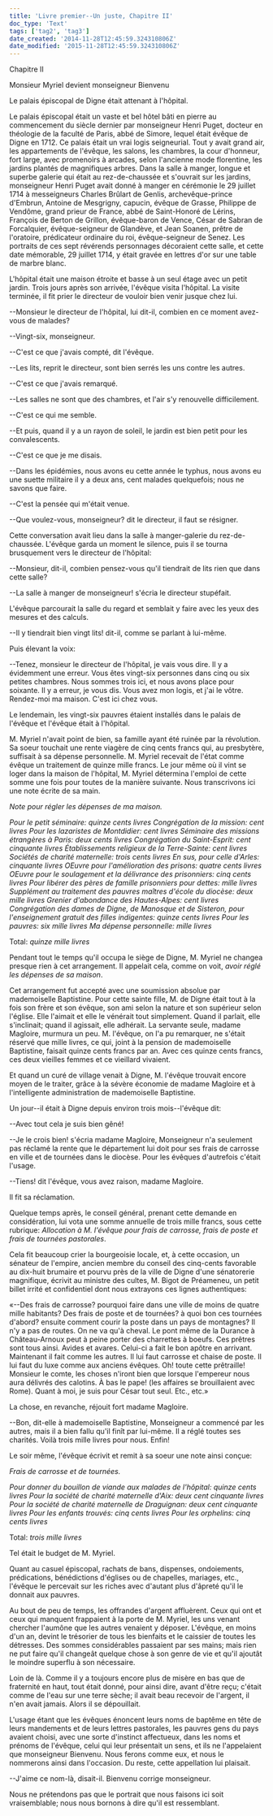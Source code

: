 ```yaml
---
title: 'Livre premier--Un juste, Chapitre II'
doc_type: 'Text'
tags: ['tag2', 'tag3']
date_created: '2014-11-28T12:45:59.324310806Z'
date_modified: '2015-11-28T12:45:59.324310806Z'
---
```


Chapitre II

Monsieur Myriel devient monseigneur Bienvenu


Le palais épiscopal de Digne était attenant à l'hôpital.

Le palais épiscopal était un vaste et bel hôtel bâti en pierre au
commencement du siècle dernier par monseigneur Henri Puget, docteur en
théologie de la faculté de Paris, abbé de Simore, lequel était évêque de
Digne en 1712. Ce palais était un vrai logis seigneurial. Tout y avait
grand air, les appartements de l'évêque, les salons, les chambres, la
cour d'honneur, fort large, avec promenoirs à arcades, selon l'ancienne
mode florentine, les jardins plantés de magnifiques arbres. Dans la
salle à manger, longue et superbe galerie qui était au rez-de-chaussée
et s'ouvrait sur les jardins, monseigneur Henri Puget avait donné à
manger en cérémonie le 29 juillet 1714 à messeigneurs Charles Brûlart de
Genlis, archevêque-prince d'Embrun, Antoine de Mesgrigny, capucin,
évêque de Grasse, Philippe de Vendôme, grand prieur de France, abbé de
Saint-Honoré de Lérins, François de Berton de Grillon, évêque-baron de
Vence, César de Sabran de Forcalquier, évêque-seigneur de Glandève, et
Jean Soanen, prêtre de l'oratoire, prédicateur ordinaire du roi,
évêque-seigneur de Senez. Les portraits de ces sept révérends
personnages décoraient cette salle, et cette date mémorable, 29 juillet
1714, y était gravée en lettres d'or sur une table de marbre blanc.

L'hôpital était une maison étroite et basse à un seul étage avec un
petit jardin. Trois jours après son arrivée, l'évêque visita l'hôpital.
La visite terminée, il fit prier le directeur de vouloir bien venir
jusque chez lui.

--Monsieur le directeur de l'hôpital, lui dit-il, combien en ce moment
avez-vous de malades?

--Vingt-six, monseigneur.

--C'est ce que j'avais compté, dit l'évêque.

--Les lits, reprit le directeur, sont bien serrés les uns contre les
autres.

--C'est ce que j'avais remarqué.

--Les salles ne sont que des chambres, et l'air s'y renouvelle
difficilement.

--C'est ce qui me semble.

--Et puis, quand il y a un rayon de soleil, le jardin est bien petit
pour les convalescents.

--C'est ce que je me disais.

--Dans les épidémies, nous avons eu cette année le typhus, nous avons eu
une suette militaire il y a deux ans, cent malades quelquefois; nous ne
savons que faire.

--C'est la pensée qui m'était venue.

--Que voulez-vous, monseigneur? dit le directeur, il faut se résigner.

Cette conversation avait lieu dans la salle à manger-galerie du
rez-de-chaussée. L'évêque garda un moment le silence, puis il se tourna
brusquement vers le directeur de l'hôpital:

--Monsieur, dit-il, combien pensez-vous qu'il tiendrait de lits rien que
dans cette salle?

--La salle à manger de monseigneur! s'écria le directeur stupéfait.

L'évêque parcourait la salle du regard et semblait y faire avec les yeux
des mesures et des calculs.

--Il y tiendrait bien vingt lits! dit-il, comme se parlant à lui-même.

Puis élevant la voix:

--Tenez, monsieur le directeur de l'hôpital, je vais vous dire. Il y a
évidemment une erreur. Vous êtes vingt-six personnes dans cinq ou six
petites chambres. Nous sommes trois ici, et nous avons place pour
soixante. Il y a erreur, je vous dis. Vous avez mon logis, et j'ai le
vôtre. Rendez-moi ma maison. C'est ici chez vous.

Le lendemain, les vingt-six pauvres étaient installés dans le palais de
l'évêque et l'évêque était à l'hôpital.

M. Myriel n'avait point de bien, sa famille ayant été ruinée par la
révolution. Sa soeur touchait une rente viagère de cinq cents francs
qui, au presbytère, suffisait à sa dépense personnelle. M. Myriel
recevait de l'état comme évêque un traitement de quinze mille francs. Le
jour même où il vint se loger dans la maison de l'hôpital, M. Myriel
détermina l'emploi de cette somme une fois pour toutes de la manière
suivante. Nous transcrivons ici une note écrite de sa main.

_Note pour régler les dépenses de ma maison._

_Pour le petit séminaire: quinze cents livres_
_Congrégation de la mission: cent livres_
_Pour les lazaristes de Montdidier: cent livres_
_Séminaire des missions étrangères à Paris: deux cents livres_
_Congrégation du Saint-Esprit: cent cinquante livres_
_Établissements religieux de la Terre-Sainte: cent livres_
_Sociétés de charité maternelle: trois cents livres_
_En sus, pour celle d'Arles: cinquante livres_
_OEuvre pour l'amélioration des prisons: quatre cents livres_
_OEuvre pour le soulagement et la délivrance des prisonniers: cinq cents
livres_
_Pour libérer des pères de famille prisonniers pour dettes: mille livres_
_Supplément au traitement des pauvres maîtres d'école du diocèse: deux
mille livres_
_Grenier d'abondance des Hautes-Alpes: cent livres_
_Congrégation des dames de Digne, de Manosque et de Sisteron,
pour l'enseignement gratuit des filles indigentes: quinze cents livres_
_Pour les pauvres: six mille livres_
_Ma dépense personnelle: mille livres_

Total: _quinze mille livres_

Pendant tout le temps qu'il occupa le siège de Digne, M. Myriel ne
changea presque rien à cet arrangement. Il appelait cela, comme on voit,
_avoir réglé les dépenses de sa maison_.

Cet arrangement fut accepté avec une soumission absolue par mademoiselle
Baptistine. Pour cette sainte fille, M. de Digne était tout à la fois
son frère et son évêque, son ami selon la nature et son supérieur selon
l'église. Elle l'aimait et elle le vénérait tout simplement. Quand il
parlait, elle s'inclinait; quand il agissait, elle adhérait. La servante
seule, madame Magloire, murmura un peu. M. l'évêque, on l'a pu
remarquer, ne s'était réservé que mille livres, ce qui, joint à la
pension de mademoiselle Baptistine, faisait quinze cents francs par an.
Avec ces quinze cents francs, ces deux vieilles femmes et ce vieillard
vivaient.

Et quand un curé de village venait à Digne, M. l'évêque trouvait encore
moyen de le traiter, grâce à la sévère économie de madame Magloire et à
l'intelligente administration de mademoiselle Baptistine.

Un jour--il était à Digne depuis environ trois mois--l'évêque dit:

--Avec tout cela je suis bien gêné!

--Je le crois bien! s'écria madame Magloire, Monseigneur n'a seulement
pas réclamé la rente que le département lui doit pour ses frais de
carrosse en ville et de tournées dans le diocèse. Pour les évêques
d'autrefois c'était l'usage.

--Tiens! dit l'évêque, vous avez raison, madame Magloire.

Il fit sa réclamation.

Quelque temps après, le conseil général, prenant cette demande en
considération, lui vota une somme annuelle de trois mille francs, sous
cette rubrique: _Allocation à M. l'évêque pour frais de carrosse, frais
de poste et frais de tournées pastorales_.

Cela fit beaucoup crier la bourgeoisie locale, et, à cette occasion, un
sénateur de l'empire, ancien membre du conseil des cinq-cents favorable
au dix-huit brumaire et pourvu près de la ville de Digne d'une
sénatorerie magnifique, écrivit au ministre des cultes, M. Bigot de
Préameneu, un petit billet irrité et confidentiel dont nous extrayons
ces lignes authentiques:

«--Des frais de carrosse? pourquoi faire dans une ville de moins de
quatre mille habitants? Des frais de poste et de tournées? à quoi bon
ces tournées d'abord? ensuite comment courir la poste dans un pays de
montagnes? Il n'y a pas de routes. On ne va qu'à cheval. Le pont même de
la Durance à Château-Arnoux peut à peine porter des charrettes à boeufs.
Ces prêtres sont tous ainsi. Avides et avares. Celui-ci a fait le bon
apôtre en arrivant. Maintenant il fait comme les autres. Il lui faut
carrosse et chaise de poste. Il lui faut du luxe comme aux anciens
évêques. Oh! toute cette prêtraille! Monsieur le comte, les choses
n'iront bien que lorsque l'empereur nous aura délivrés des calotins. À
bas le pape! (les affaires se brouillaient avec Rome). Quant à moi, je
suis pour César tout seul. Etc., etc.»

La chose, en revanche, réjouit fort madame Magloire.

--Bon, dit-elle à mademoiselle Baptistine, Monseigneur a commencé par
les autres, mais il a bien fallu qu'il finît par lui-même. Il a réglé
toutes ses charités. Voilà trois mille livres pour nous. Enfin!

Le soir même, l'évêque écrivit et remit à sa soeur une note ainsi
conçue:

_Frais de carrosse et de tournées._

_Pour donner du bouillon de viande aux malades de l'hôpital: quinze
cents livres_
_Pour la société de charité maternelle d'Aix: deux cent cinquante livres_
_Pour la société de charité maternelle de Draguignan: deux cent cinquante
livres_
_Pour les enfants trouvés: cinq cents livres_
_Pour les orphelins: cinq cents livres_

Total: _trois mille livres_

Tel était le budget de M. Myriel.

Quant au casuel épiscopal, rachats de bans, dispenses, ondoiements,
prédications, bénédictions d'églises ou de chapelles, mariages, etc.,
l'évêque le percevait sur les riches avec d'autant plus d'âpreté qu'il
le donnait aux pauvres.

Au bout de peu de temps, les offrandes d'argent affluèrent. Ceux qui ont
et ceux qui manquent frappaient à la porte de M. Myriel, les uns venant
chercher l'aumône que les autres venaient y déposer. L'évêque, en moins
d'un an, devint le trésorier de tous les bienfaits et le caissier de
toutes les détresses. Des sommes considérables passaient par ses mains;
mais rien ne put faire qu'il changeât quelque chose à son genre de vie
et qu'il ajoutât le moindre superflu à son nécessaire.

Loin de là. Comme il y a toujours encore plus de misère en bas que de
fraternité en haut, tout était donné, pour ainsi dire, avant d'être
reçu; c'était comme de l'eau sur une terre sèche; il avait beau recevoir
de l'argent, il n'en avait jamais. Alors il se dépouillait.

L'usage étant que les évêques énoncent leurs noms de baptême en tête de
leurs mandements et de leurs lettres pastorales, les pauvres gens du
pays avaient choisi, avec une sorte d'instinct affectueux, dans les noms
et prénoms de l'évêque, celui qui leur présentait un sens, et ils ne
l'appelaient que monseigneur Bienvenu. Nous ferons comme eux, et nous le
nommerons ainsi dans l'occasion. Du reste, cette appellation lui
plaisait.

--J'aime ce nom-là, disait-il. Bienvenu corrige monseigneur.

Nous ne prétendons pas que le portrait que nous faisons ici soit
vraisemblable; nous nous bornons à dire qu'il est ressemblant.


